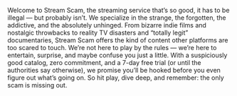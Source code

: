 Welcome to Stream Scam, the streaming service that’s so good, it has to be illegal — but probably isn’t. We specialize in the strange, the forgotten, the addictive, and the absolutely unhinged. From bizarre indie films and nostalgic throwbacks to reality TV disasters and “totally legit” documentaries, Stream Scam offers the kind of content other platforms are too scared to touch. We’re not here to play by the rules — we’re here to entertain, surprise, and maybe confuse you just a little. With a suspiciously good catalog, zero commitment, and a 7-day free trial (or until the authorities say otherwise), we promise you’ll be hooked before you even figure out what’s going on. So hit play, dive deep, and remember: the only scam is missing out.
